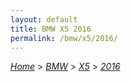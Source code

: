 ```yaml
---
layout: default
title: BMW X5 2016
permalink: /bmw/x5/2016/
---
```

[*Home*](/) > [*BMW*](/bmw/) > [*X5*](/bmw/x5/) > [*2016*](/bmw/x5/2016/)
